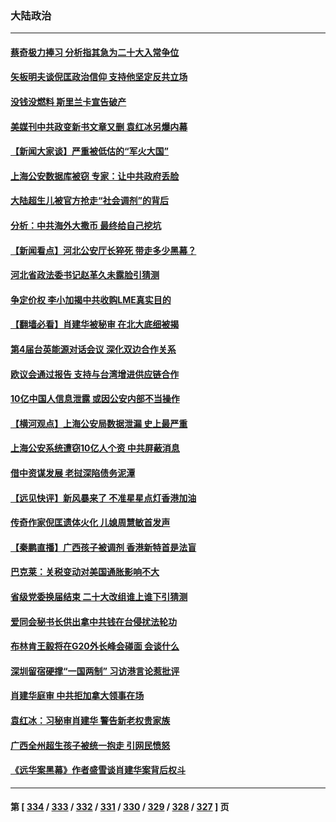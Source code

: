 ### 大陆政治
---
#### [蔡奇极力捧习 分析指其急为二十大入常争位](../../pages/ncid277/n13775009.md) 
#### [矢板明夫谈倪匡政治信仰 支持他坚定反共立场](../../pages/ncid277/n13774886.md) 
#### [没钱没燃料 斯里兰卡宣告破产](../../pages/ncid277/n13774927.md) 
#### [美媒刊中共政变新书文章又删 袁红冰另爆内幕](../../pages/ncid277/n13774840.md) 
#### [【新闻大家谈】严重被低估的“军火大国”](../../pages/ncid277/n13774488.md) 
#### [上海公安数据库被窃 专家：让中共政府丢脸](../../pages/ncid277/n13774436.md) 
#### [大陆超生儿被官方抢走“社会调剂”的背后](../../pages/ncid277/n13774832.md) 
#### [分析：中共海外大撒币 最终给自己挖坑](../../pages/ncid277/n13774335.md) 
#### [【新闻看点】河北公安厅长猝死 带走多少黑幕？](../../pages/ncid277/n13774333.md) 
#### [河北省政法委书记赵革久未露脸引猜测](../../pages/ncid277/n13774573.md) 
#### [争定价权 李小加揭中共收购LME真实目的](../../pages/ncid277/n13774609.md) 
#### [【翻墙必看】肖建华被秘审 在北大底细被揭](../../pages/ncid277/n13774429.md) 
#### [第4届台英能源对话会议 深化双边合作关系](../../pages/ncid277/n13774495.md) 
#### [欧议会通过报告 支持与台湾增进供应链合作](../../pages/ncid277/n13774466.md) 
#### [10亿中国人信息泄露 或因公安内部不当操作](../../pages/ncid277/n13774417.md) 
#### [【横河观点】上海公安局数据泄漏 史上最严重](../../pages/ncid277/n13774347.md) 
#### [上海公安系统遭窃10亿人个资 中共屏蔽消息](../../pages/ncid277/n13774299.md) 
#### [借中资谋发展 老挝深陷债务泥潭](../../pages/ncid277/n13774386.md) 
#### [【远见快评】新风暴来了 不准星星点灯香港加油](../../pages/ncid277/n13774321.md) 
#### [传奇作家倪匡遗体火化 儿媳周慧敏首发声](../../pages/ncid277/n13774312.md) 
#### [【秦鹏直播】广西孩子被调剂 香港新特首是法盲](../../pages/ncid277/n13774340.md) 
#### [巴克莱：关税变动对美国通胀影响不大](../../pages/ncid277/n13774227.md) 
#### [省级党委换届结束 二十大改组谁上谁下引猜测](../../pages/ncid277/n13774231.md) 
#### [爱同会秘书长供出拿中共钱在台侵扰法轮功](../../pages/ncid277/n13773953.md) 
#### [布林肯王毅将在G20外长峰会碰面 会谈什么](../../pages/ncid277/n13774153.md) 
#### [深圳留宿硬撑“一国两制” 习访港言论惹批评](../../pages/ncid277/n13774168.md) 
#### [肖建华庭审 中共拒加拿大领事在场](../../pages/ncid277/n13774155.md) 
#### [袁红冰：习秘审肖建华 警告新老权贵家族](../../pages/ncid277/n13774091.md) 
#### [广西全州超生孩子被统一抱走 引网民愤怒](../../pages/ncid277/n13773980.md) 
#### [《远华案黑幕》作者盛雪谈肖建华案背后权斗](../../pages/ncid277/n13773995.md) 

---
#### 第 [ [334](./334.md) / [333](./333.md) / [332](./332.md) / [331](./331.md) / [330](./330.md) / [329](./329.md) / [328](./328.md) / [327](./327.md) ] 页
